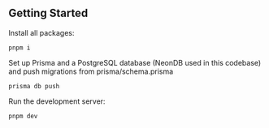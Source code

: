 ## Getting Started
Install all packages:
```
pnpm i
```

Set up Prisma and a PostgreSQL database (NeonDB used in this codebase) and push migrations from prisma/schema.prisma
```angular2html
prisma db push
```

Run the development server:

```bash
pnpm dev
```
